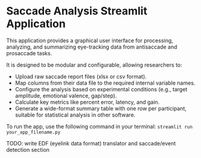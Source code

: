 Saccade Analysis Streamlit Application
=======================================

This application provides a graphical user interface for processing, analyzing, 
and summarizing eye-tracking data from antisaccade and prosaccade tasks.

It is designed to be modular and configurable, allowing researchers to:
- Upload raw saccade report files (xlsx or csv format).
- Map columns from their data file to the required internal variable names.
- Configure the analysis based on experimental conditions (e.g., target amplitude, 
  emotional valence, gap/step).
- Calculate key metrics like percent error, latency, and gain.
- Generate a wide-format summary table with one row per participant, suitable
  for statistical analysis in other software.

To run the app, use the following command in your terminal:
`streamlit run your_app_filename.py`

TODO: write EDF (eyelink data format) translator and saccade/event detection section